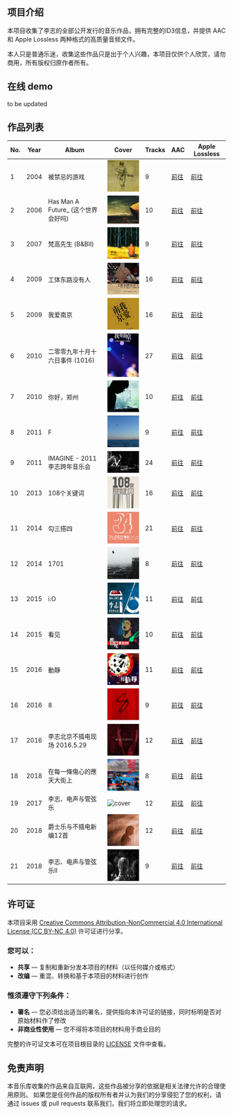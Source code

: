 ## 项目介绍

本项目收集了李志的全部公开发行的音乐作品，拥有完整的ID3信息，并提供 AAC 和 Apple Lossless 两种格式的高质量音频文件。

本人只是普通乐迷，收集这些作品只是出于个人兴趣，本项目仅供个人欣赏，请勿商用，所有版权归原作者所有。


## 在线 demo
to be updated

## 作品列表

| No. | Year | Album | Cover | Tracks | AAC | Apple Lossless |
| --- | --- | --- | --- | --- | --- | --- |
| 1 | 2004 | 被禁忌的游戏 | <img src="./AAC%20320kbps/2004%20-%20被禁忌的游戏/被禁忌的游戏.jpg" alt="cover" style="max-height: 100px;"> | 9 | [前往](./AAC%20320kbps/2004%20-%20被禁忌的游戏) | [前往](./Apple%20Lossless/2004%20-%20被禁忌的游戏) |
| 2 | 2006 | Has Man A Future_ (这个世界会好吗) | <img src="./AAC%20320kbps/2006%20-%20Has%20Man%20A%20Future_%20%28这个世界会好吗%29/Has%20Man%20A%20Future_%20%28这个世界会好吗%29.jpg" alt="cover" style="max-height: 100px;"> | 10 | [前往](./AAC%20320kbps/2006%20-%20Has%20Man%20A%20Future_%20%28这个世界会好吗%29) | [前往](./Apple%20Lossless/2006%20-%20Has%20Man%20A%20Future_%20%28这个世界会好吗%29) |
| 3 | 2007 | 梵高先生 (B&BⅡ) | <img src="./AAC%20320kbps/2007%20-%20梵高先生%20%28B%26BⅡ%29/梵高先生%20%28B%26BⅡ%29.jpg" alt="cover" style="max-height: 100px;"> | 9 | [前往](./AAC%20320kbps/2007%20-%20梵高先生%20%28B%26BⅡ%29) | [前往](./Apple%20Lossless/2007%20-%20梵高先生%20%28B%26BⅡ%29) |
| 4 | 2009 | 工体东路没有人 | <img src="./AAC%20320kbps/2009%20-%20工体东路没有人/工体东路没有人.jpg" alt="cover" style="max-height: 100px;"> | 16 | [前往](./AAC%20320kbps/2009%20-%20工体东路没有人) | [前往](./Apple%20Lossless/2009%20-%20工体东路没有人) |
| 5 | 2009 | 我爱南京 | <img src="./AAC%20320kbps/2009%20-%20我爱南京/我爱南京.jpg" alt="cover" style="max-height: 100px;"> | 16 | [前往](./AAC%20320kbps/2009%20-%20我爱南京) | [前往](./Apple%20Lossless/2009%20-%20我爱南京) |
| 6 | 2010 | 二零零九年十月十六日事件 (1016) | <img src="./AAC%20320kbps/2010%20-%20二零零九年十月十六日事件%20%281016%29/二零零九年十月十六日事件%20%281016%29.png" alt="cover" style="max-height: 100px;"> | 27 | [前往](./AAC%20320kbps/2010%20-%20二零零九年十月十六日事件%20%281016%29) | [前往](./Apple%20Lossless/2010%20-%20二零零九年十月十六日事件%20%281016%29) |
| 7 | 2010 | 你好，郑州 | <img src="./AAC%20320kbps/2010%20-%20你好，郑州/你好，郑州.jpg" alt="cover" style="max-height: 100px;"> | 10 | [前往](./AAC%20320kbps/2010%20-%20你好，郑州) | [前往](./Apple%20Lossless/2010%20-%20你好，郑州) |
| 8 | 2011 | F | <img src="./AAC%20320kbps/2011%20-%20F/F.jpg" alt="cover" style="max-height: 100px;"> | 9 | [前往](./AAC%20320kbps/2011%20-%20F) | [前往](./Apple%20Lossless/2011%20-%20F) |
| 9 | 2011 | IMAGINE - 2011李志跨年音乐会 | <img src="./AAC%20320kbps/2011%20-%20IMAGINE%20-%202011李志跨年音乐会/IMAGINE%20-%202011李志跨年音乐会.jpg" alt="cover" style="max-height: 100px;"> | 24 | [前往](./AAC%20320kbps/2011%20-%20IMAGINE%20-%202011李志跨年音乐会) | [前往](./Apple%20Lossless/2011%20-%20IMAGINE%20-%202011李志跨年音乐会) |
| 10 | 2013 | 108个关键词 | <img src="./AAC%20320kbps/2013%20-%20108个关键词/108个关键词.png" alt="cover" style="max-height: 100px;"> | 16 | [前往](./AAC%20320kbps/2013%20-%20108个关键词) | [前往](./Apple%20Lossless/2013%20-%20108个关键词) |
| 11 | 2014 | 勾三搭四 | <img src="./AAC%20320kbps/2014%20-%20勾三搭四/勾三搭四.png" alt="cover" style="max-height: 100px;"> | 21 | [前往](./AAC%20320kbps/2014%20-%20勾三搭四) | [前往](./Apple%20Lossless/2014%20-%20勾三搭四) |
| 12 | 2014 | 1701 | <img src="./AAC%20320kbps/2014%20-%201701/1701.png" alt="cover" style="max-height: 100px;"> | 8 | [前往](./AAC%20320kbps/2014%20-%201701) | [前往](./Apple%20Lossless/2014%20-%201701) |
| 13 | 2015 | i:O | <img src="./AAC%20320kbps/2015%20-%20i:O/i_O.jpg" alt="cover" style="max-height: 100px;"> | 11 | [前往](./AAC%20320kbps/2015%20-%20i:O) | [前往](./Apple%20Lossless/2015%20-%20i:O) |
| 14 | 2015 | 看见 | <img src="./AAC%20320kbps/2015%20-%20看见/看见.jpg" alt="cover" style="max-height: 100px;"> | 10 | [前往](./AAC%20320kbps/2015%20-%20看见) | [前往](./Apple%20Lossless/2015%20-%20看见) |
| 15 | 2016 | 動靜 | <img src="./AAC%20320kbps/2016%20-%20動靜/動靜.jpg" alt="cover" style="max-height: 100px;"> | 11 | [前往](./AAC%20320kbps/2016%20-%20動靜) | [前往](./Apple%20Lossless/2016%20-%20動靜) |
| 16 | 2016 | 8 | <img src="./AAC%20320kbps/2016%20-%208/8.png" alt="cover" style="max-height: 100px;"> | 9 | [前往](./AAC%20320kbps/2016%20-%208) | [前往](./Apple%20Lossless/2016%20-%208) |
| 17 | 2016 | 李志北京不插电现场 2016.5.29 | <img src="./AAC%20320kbps/2016%20-%20李志北京不插电现场%202016.5.29/李志北京不插电现场%202016.5.29.jpg" alt="cover" style="max-height: 100px;"> | 12 | [前往](./AAC%20320kbps/2016%20-%20李志北京不插电现场%202016.5.29) | [前往](./Apple%20Lossless/2016%20-%20李志北京不插电现场%202016.5.29) |
| 18 | 2018 | 在每一條傷心的應天大街上 | <img src="./AAC%20320kbps/2016%20-%20在每一條傷心的應天大街上/在每一條傷心的應天大街上.jpg" alt="cover" style="max-height: 100px;"> | 8 | [前往](./AAC%20320kbps/2016%20-%20在每一條傷心的應天大街上) | [前往](./Apple%20Lossless/2016%20-%20在每一條傷心的應天大街上) |
| 19 | 2017 | 李志、电声与管弦乐 | <img src="./AAC%20320kbps/2017%20-%20李志、电声与管弦乐/李志、电声与管弦乐.png" alt="cover" style="max-height: 100px;"> | 12 | [前往](./AAC%20320kbps/2017%20-%20李志、电声与管弦乐) | [前往](./Apple%20Lossless/2017%20-%20李志、电声与管弦乐) |
| 20 | 2018 | 爵士乐与不插电新编12首 | <img src="./AAC%20320kbps/2018%20-%20爵士乐与不插电新编12首/爵士乐与不插电新编12首.png" alt="cover" style="max-height: 100px;"> | 12 | [前往](./AAC%20320kbps/2018%20-%20爵士乐与不插电新编12首) | [前往](./Apple%20Lossless/2018%20-%20爵士乐与不插电新编12首) |
| 21 | 2018 | 李志、电声与管弦乐II | <img src="./AAC%20320kbps/2018%20-%20李志、电声与管弦乐II/李志、电声与管弦乐II.png" alt="cover" style="max-height: 100px;"> | 9 | [前往](./AAC%20320kbps/2018%20-%20李志、电声与管弦乐II) | [前往](./Apple%20Lossless/2018%20-%20李志、电声与管弦乐II) | 
 

## 许可证

本项目采用 [Creative Commons Attribution-NonCommercial 4.0 International License (CC BY-NC 4.0)](http://creativecommons.org/licenses/by-nc/4.0/) 许可证进行分享。

### 您可以：
- **共享** — 复制和重新分发本项目的材料（以任何媒介或格式）
- **改编** — 重混、转换和基于本项目的材料进行创作

### 惟须遵守下列条件：
- **署名** — 您必须给出适当的署名，提供指向本许可证的链接，同时标明是否对原始材料作了修改
- **非商业性使用** — 您不得将本项目的材料用于商业目的

完整的许可证文本可在项目根目录的 [LICENSE](./LICENSE) 文件中查看。

## 免责声明
本音乐库收集的作品来自互联网，这些作品被分享的依据是相关法律允许的合理使用原则。
如果您是任何作品的版权所有者并认为我们的分享侵犯了您的权利，请通过 issues 或 pull requests 联系我们，我们将立即处理您的请求。
